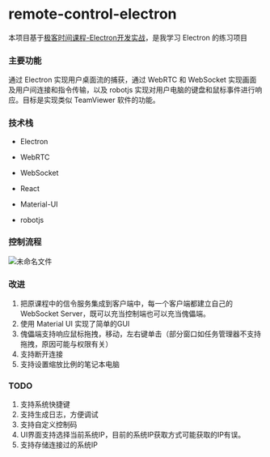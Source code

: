 # remote-control-electron

本项目基于[极客时间课程-Electron开发实战](https://time.geekbang.org/course/detail/100044201-187014)，是我学习 Electron 的练习项目

### 主要功能

通过 Electron 实现用户桌面流的捕获，通过 WebRTC 和 WebSocket 实现画面及用户间连接和指令传输，以及 robotjs 实现对用户电脑的键盘和鼠标事件进行响应。目标是实现类似 TeamViewer 软件的功能。

### 技术栈
- Electron 

- WebRTC

- WebSocket

- React

- Material-UI

- robotjs

  

###  控制流程

![未命名文件](https://blog-pic-data.oss-cn-shenzhen.aliyuncs.com/img/未命名文件.png)



### 改进

1. 把原课程中的信令服务集成到客户端中，每一个客户端都建立自己的 WebSocket Server，既可以充当控制端也可以充当傀儡端。
2. 使用 Material UI 实现了简单的GUI
3. 傀儡端支持响应鼠标拖拽，移动，左右键单击（部分窗口如任务管理器不支持拖拽，原因可能与权限有关）
4. 支持断开连接
5. 支持设置缩放比例的笔记本电脑

### TODO
1. 支持系统快捷键
2. 支持生成日志，方便调试
3. 支持自定义控制码
4. UI界面支持选择当前系统IP，目前的系统IP获取方式可能获取的IP有误。
5. 支持存储连接过的系统IP
